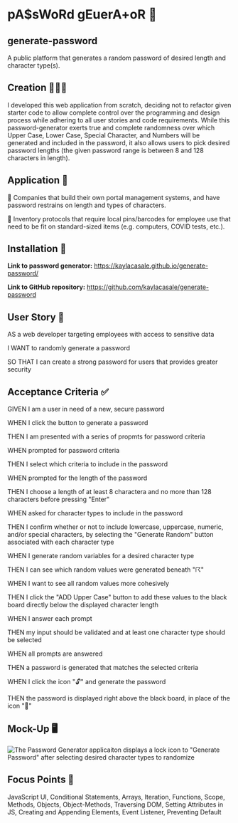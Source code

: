 # pA$sWoRd gEuerA+oR 🔗
## generate-password
A public platform that generates a random password of desired length and character type(s).

## Creation 👩🏼‍💻
I developed this web application from scratch, deciding not to refactor given starter code to allow complete control over the programming and design process while adhering to all user stories and code requirements. While this password-generator exerts true and complete randomness over which Upper Case, Lower Case, Special Character, and Numbers will be generated and included in the password, it also allows users to pick desired password lengths (the given password range is between 8 and 128 characters in length).

## Application 🤝
🔘 Companies that build their own portal management systems, and have password restrains on length and types of characters.

🔘 Inventory protocols that require local pins/barcodes for employee use that need to be fit on standard-sized items (e.g. computers, COVID tests, etc.). 

## Installation 🔨
**Link to password generator:** https://kaylacasale.github.io/generate-password/

**Link to GitHub repository:** https://github.com/kaylacasale/generate-password


## User Story 📖
AS a web developer targeting employees with access to sensitive data

I WANT to randomly generate a password

SO THAT I can create a strong password for users that provides greater security

## Acceptance Criteria ✅
GIVEN I am a user in need of a new, secure password

WHEN I click the button to generate a password

THEN I am presented with a series of propmts for password criteria

WHEN prompted for password criteria

THEN I select which criteria to include in the password

WHEN prompted for the length of the password

THEN I choose a length of at least 8 charactera and no more than 128 characters before pressing "Enter"

WHEN asked for character types to include in the password

THEN I confirm whether or not to include lowercase, uppercase, numeric, and/or special characters, by selecting the "Generate Random" button associated with each character type

WHEN I generate random variables for a desired character type

THEN I can see which random values were generated beneath "☈" 

WHEN I want to see all random values more cohesively

THEN I click the "ADD Upper Case" button to add these values to the black board directly below the displayed character length

WHEN I answer each prompt

THEN my input should be validated and at least one character type should be selected

WHEN all prompts are answered

THEN a password is generated that matches the selected criteria

WHEN I click the icon "🔓" and generate the password 

THEN the password is displayed right above the black board, in place of the icon "🔗"


## Mock-Up 🖥
![The Password Generator applicaiton displays a lock icon to "Generate Password" after selecting desired character types to randomize](https://media.giphy.com/media/55VeBIYZcyT0Ko7GPw/giphy.gif)


## Focus Points 👾
JavaScript UI, Conditional Statements, Arrays, Iteration, Functions, Scope, Methods, Objects, Object-Methods, Traversing DOM, Setting Attributes in JS, Creating and Appending Elements, Event Listener, Preventing Default

